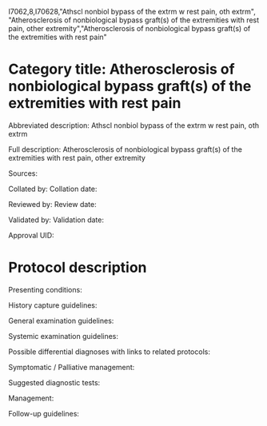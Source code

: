 I7062,8,I70628,"Athscl nonbiol bypass of the extrm w rest pain, oth extrm", "Atherosclerosis of nonbiological bypass graft(s) of the extremities with rest pain, other extremity","Atherosclerosis of nonbiological bypass graft(s) of the extremities with rest pain"
# Category title: Atherosclerosis of nonbiological bypass graft(s) of the extremities with rest pain

Abbreviated description: Athscl nonbiol bypass of the extrm w rest pain, oth extrm

Full description: Atherosclerosis of nonbiological bypass graft(s) of the extremities with rest pain, other extremity

Sources:

Collated by:
Collation date:

Reviewed by:
Review date:

Validated by:
Validation date:

Approval UID:

# Protocol description

Presenting conditions:

History capture guidelines:

General examination guidelines:

Systemic examination guidelines:

Possible differential diagnoses with links to related protocols:

Symptomatic / Palliative management:

Suggested diagnostic tests:

Management:

Follow-up guidelines:
